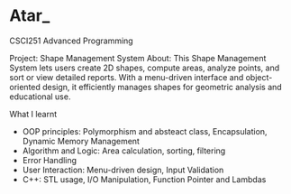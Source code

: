 # Atar_
CSCI251 Advanced Programming

Project: Shape Management System 
About: This Shape Management System lets users create 2D shapes, compute areas, analyze points, and sort or view detailed reports. With a menu-driven interface and object-oriented design, it efficiently manages shapes for geometric analysis and educational use.

What I learnt
- OOP principles: Polymorphism and absteact class, Encapsulation, Dynamic Memory Management
- Algorithm and Logic: Area calculation, sorting, filtering
- Error Handling
- User Interaction: Menu-driven design, Input Validation
- C++: STL usage, I/O Manipulation, Function Pointer and Lambdas
